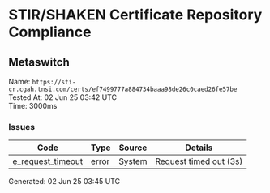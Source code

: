 # STIR/SHAKEN Certificate Repository Compliance

## Metaswitch

Name: `https://sti-cr.cgah.tnsi.com/certs/ef7499777a884734baaa98de26c0caed26fe57be`\
Tested At: 02 Jun 25 03:42 UTC\
Time: 3000ms

### Issues

| Code | Type | Source | Details |
|------|------|--------|---------|
| [e_request_timeout](../../ISSUES/e_request_timeout/README.md) | error | System | Request timed out (3s) |

Generated: 02 Jun 25 03:45 UTC